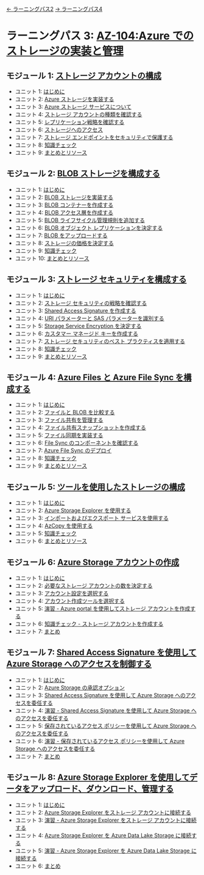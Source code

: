 [← ラーニングパス2](lp2.md)
[→ ラーニングパス4](lp4.md)

# ラーニングパス 3: [AZ-104:Azure でのストレージの実装と管理](https://docs.microsoft.com/ja-jp/learn/paths/az-104-manage-storage/)
## モジュール 1: [ストレージ アカウントの構成](https://docs.microsoft.com/ja-jp/learn/modules/configure-storage-accounts/)
- ユニット 1: [はじめに](https://docs.microsoft.com/ja-jp/learn/modules/configure-storage-accounts/1-introduction)
- ユニット 2: [Azure ストレージを実装する](https://docs.microsoft.com/ja-jp/learn/modules/configure-storage-accounts/2-implement-azure-storage)
- ユニット 3: [Azure ストレージ サービスについて](https://docs.microsoft.com/ja-jp/learn/modules/configure-storage-accounts/3-explore-azure-storage-services)
- ユニット 4: [ストレージ アカウントの種類を確認する](https://docs.microsoft.com/ja-jp/learn/modules/configure-storage-accounts/4-determine-storage-account-kinds)
- ユニット 5: [レプリケーション戦略を確認する](https://docs.microsoft.com/ja-jp/learn/modules/configure-storage-accounts/5-determine-replication-strategies)
- ユニット 6: [ストレージへのアクセス](https://docs.microsoft.com/ja-jp/learn/modules/configure-storage-accounts/6-access-storage)
- ユニット 7: [ストレージ エンドポイントをセキュリティで保護する](https://docs.microsoft.com/ja-jp/learn/modules/configure-storage-accounts/7-secure-storage-endpoints)
- ユニット 8: [知識チェック](https://docs.microsoft.com/ja-jp/learn/modules/configure-storage-accounts/8-knowledge-check)
- ユニット 9: [まとめとリソース](https://docs.microsoft.com/ja-jp/learn/modules/configure-storage-accounts/9-summary-resources)
## モジュール 2: [BLOB ストレージを構成する](https://docs.microsoft.com/ja-jp/learn/modules/configure-blob-storage/)
- ユニット 1: [はじめに](https://docs.microsoft.com/ja-jp/learn/modules/configure-blob-storage/1-introduction)
- ユニット 2: [BLOB ストレージを実装する](https://docs.microsoft.com/ja-jp/learn/modules/configure-blob-storage/2-implement)
- ユニット 3: [BLOB コンテナーを作成する](https://docs.microsoft.com/ja-jp/learn/modules/configure-blob-storage/3-create-blob-containers)
- ユニット 4: [BLOB アクセス層を作成する](https://docs.microsoft.com/ja-jp/learn/modules/configure-blob-storage/4-create-blob-access-tiers)
- ユニット 5: [BLOB ライフサイクル管理規則を追加する](https://docs.microsoft.com/ja-jp/learn/modules/configure-blob-storage/5-add-blob-lifecycle-management-rules)
- ユニット 6: [BLOB オブジェクト レプリケーションを決定する](https://docs.microsoft.com/ja-jp/learn/modules/configure-blob-storage/6-determine-blob-object-replication)
- ユニット 7: [BLOB をアップロードする](https://docs.microsoft.com/ja-jp/learn/modules/configure-blob-storage/7-upload-blobs)
- ユニット 8: [ストレージの価格を決定する](https://docs.microsoft.com/ja-jp/learn/modules/configure-blob-storage/8-determine-storage-pricing)
- ユニット 9: [知識チェック](https://docs.microsoft.com/ja-jp/learn/modules/configure-blob-storage/9-knowledge-check)
- ユニット 10: [まとめとリソース](https://docs.microsoft.com/ja-jp/learn/modules/configure-blob-storage/10-summary-resources)
## モジュール 3: [ストレージ セキュリティを構成する](https://docs.microsoft.com/ja-jp/learn/modules/configure-storage-security/)
- ユニット 1: [はじめに](https://docs.microsoft.com/ja-jp/learn/modules/configure-storage-security/1-introduction)
- ユニット 2: [ストレージ セキュリティの戦略を確認する](https://docs.microsoft.com/ja-jp/learn/modules/configure-storage-security/2-review-strategies)
- ユニット 3: [Shared Access Signature を作成する](https://docs.microsoft.com/ja-jp/learn/modules/configure-storage-security/3-create-shared-access-signatures)
- ユニット 4: [URI パラメーターと SAS パラメーターを識別する](https://docs.microsoft.com/ja-jp/learn/modules/configure-storage-security/4-identify-uri-sas-parameters)
- ユニット 5: [Storage Service Encryption を決定する](https://docs.microsoft.com/ja-jp/learn/modules/configure-storage-security/5-determine-storage-service-encryption)
- ユニット 6: [カスタマー マネージド キーを作成する](https://docs.microsoft.com/ja-jp/learn/modules/configure-storage-security/6-create-customer-managed-keys)
- ユニット 7: [ストレージ セキュリティのベスト プラクティスを適用する](https://docs.microsoft.com/ja-jp/learn/modules/configure-storage-security/7-apply-best-practices)
- ユニット 8: [知識チェック](https://docs.microsoft.com/ja-jp/learn/modules/configure-storage-security/8-knowledge-check)
- ユニット 9: [まとめとリソース](https://docs.microsoft.com/ja-jp/learn/modules/configure-storage-security/9-summary-resources)
## モジュール 4: [Azure Files と Azure File Sync を構成する](https://docs.microsoft.com/ja-jp/learn/modules/configure-azure-files-file-sync/)
- ユニット 1: [はじめに](https://docs.microsoft.com/ja-jp/learn/modules/configure-azure-files-file-sync/1-introduction)
- ユニット 2: [ファイルと BLOB を比較する](https://docs.microsoft.com/ja-jp/learn/modules/configure-azure-files-file-sync/2-compare-files-to-blobs)
- ユニット 3: [ファイル共有を管理する](https://docs.microsoft.com/ja-jp/learn/modules/configure-azure-files-file-sync/3-manage-file-shares)
- ユニット 4: [ファイル共有スナップショットを作成する](https://docs.microsoft.com/ja-jp/learn/modules/configure-azure-files-file-sync/4-create-file-share-snapshots)
- ユニット 5: [ファイル同期を実装する](https://docs.microsoft.com/ja-jp/learn/modules/configure-azure-files-file-sync/5-implement-file-sync)
- ユニット 6: [File Sync のコンポーネントを確認する](https://docs.microsoft.com/ja-jp/learn/modules/configure-azure-files-file-sync/6-identify-components)
- ユニット 7: [Azure File Sync のデプロイ](https://docs.microsoft.com/ja-jp/learn/modules/configure-azure-files-file-sync/7-deploy-azure-file-sync)
- ユニット 8: [知識チェック](https://docs.microsoft.com/ja-jp/learn/modules/configure-azure-files-file-sync/8-knowledge-check)
- ユニット 9: [まとめとリソース](https://docs.microsoft.com/ja-jp/learn/modules/configure-azure-files-file-sync/9-summary-resources)
## モジュール 5: [ツールを使用したストレージの構成](https://docs.microsoft.com/ja-jp/learn/modules/configure-storage-tools/)
- ユニット 1: [はじめに](https://docs.microsoft.com/ja-jp/learn/modules/configure-storage-tools/1-introduction)
- ユニット 2: [Azure Storage Explorer を使用する](https://docs.microsoft.com/ja-jp/learn/modules/configure-storage-tools/2-use-azure-storage-explorer)
- ユニット 3: [インポートおよびエクスポート サービスを使用する](https://docs.microsoft.com/ja-jp/learn/modules/configure-storage-tools/3-use-import-export-service)
- ユニット 4: [AzCopy を使用する](https://docs.microsoft.com/ja-jp/learn/modules/configure-storage-tools/4-use-azcopy)
- ユニット 5: [知識チェック](https://docs.microsoft.com/ja-jp/learn/modules/configure-storage-tools/5-knowledge-check)
- ユニット 6: [まとめとリソース](https://docs.microsoft.com/ja-jp/learn/modules/configure-storage-tools/6-summary-resources)
## モジュール 6: [Azure Storage アカウントの作成](https://docs.microsoft.com/ja-jp/learn/modules/create-azure-storage-account/)
- ユニット 1: [はじめに](https://docs.microsoft.com/ja-jp/learn/modules/create-azure-storage-account/1-introduction)
- ユニット 2: [必要なストレージ アカウントの数を決定する](https://docs.microsoft.com/ja-jp/learn/modules/create-azure-storage-account/2-decide-how-many-storage-accounts-you-need)
- ユニット 3: [アカウント設定を選択する](https://docs.microsoft.com/ja-jp/learn/modules/create-azure-storage-account/3-choose-your-account-settings)
- ユニット 4: [アカウント作成ツールを選択する](https://docs.microsoft.com/ja-jp/learn/modules/create-azure-storage-account/4-choose-an-account-creation-tool)
- ユニット 5: [演習 - Azure portal を使用してストレージ アカウントを作成する](https://docs.microsoft.com/ja-jp/learn/modules/create-azure-storage-account/5-exercise-create-a-storage-account)
- ユニット 6: [知識チェック - ストレージ アカウントを作成する](https://docs.microsoft.com/ja-jp/learn/modules/create-azure-storage-account/6-knowledge-check)
- ユニット 7: [まとめ](https://docs.microsoft.com/ja-jp/learn/modules/create-azure-storage-account/7-summary)
## モジュール 7: [Shared Access Signature を使用して Azure Storage へのアクセスを制御する](https://docs.microsoft.com/ja-jp/learn/modules/control-access-to-azure-storage-with-sas/)
- ユニット 1: [はじめに](https://docs.microsoft.com/ja-jp/learn/modules/control-access-to-azure-storage-with-sas/1-introduction)
- ユニット 2: [Azure Storage の承認オプション](https://docs.microsoft.com/ja-jp/learn/modules/control-access-to-azure-storage-with-sas/2-authorization-options-azure-storage)
- ユニット 3: [Shared Access Signature を使用して Azure Storage へのアクセスを委任する](https://docs.microsoft.com/ja-jp/learn/modules/control-access-to-azure-storage-with-sas/3-use-shared-access-signatures)
- ユニット 4: [演習 - Shared Access Signature を使用して Azure Storage へのアクセスを委任する](https://docs.microsoft.com/ja-jp/learn/modules/control-access-to-azure-storage-with-sas/4-exercise-use-shared-access-signatures)
- ユニット 5: [保存されているアクセス ポリシーを使用して Azure Storage へのアクセスを委任する](https://docs.microsoft.com/ja-jp/learn/modules/control-access-to-azure-storage-with-sas/5-use-stored-access-policies)
- ユニット 6: [演習 - 保存されているアクセス ポリシーを使用して Azure Storage へのアクセスを委任する](https://docs.microsoft.com/ja-jp/learn/modules/control-access-to-azure-storage-with-sas/6-exercise-use-stored-access-policies)
- ユニット 7: [まとめ](https://docs.microsoft.com/ja-jp/learn/modules/control-access-to-azure-storage-with-sas/7-summary)
## モジュール 8: [Azure Storage Explorer を使用してデータをアップロード、ダウンロード、管理する](https://docs.microsoft.com/ja-jp/learn/modules/upload-download-and-manage-data-with-azure-storage-explorer/)
- ユニット 1: [はじめに](https://docs.microsoft.com/ja-jp/learn/modules/upload-download-and-manage-data-with-azure-storage-explorer/1-introduction)
- ユニット 2: [Azure Storage Explorer をストレージ アカウントに接続する](https://docs.microsoft.com/ja-jp/learn/modules/upload-download-and-manage-data-with-azure-storage-explorer/2-connect-storage-account)
- ユニット 3: [演習 - Azure Storage Explorer をストレージ アカウントに接続する](https://docs.microsoft.com/ja-jp/learn/modules/upload-download-and-manage-data-with-azure-storage-explorer/3-exercise-connect-storage-account)
- ユニット 4: [Azure Storage Explorer を Azure Data Lake Storage に接続する](https://docs.microsoft.com/ja-jp/learn/modules/upload-download-and-manage-data-with-azure-storage-explorer/4-connect-cosmosdb-data-lake)
- ユニット 5: [演習 - Azure Storage Explorer を Azure Data Lake Storage に接続する](https://docs.microsoft.com/ja-jp/learn/modules/upload-download-and-manage-data-with-azure-storage-explorer/5-exercise-connect-cosmosdb-data-lake)
- ユニット 6: [まとめ](https://docs.microsoft.com/ja-jp/learn/modules/upload-download-and-manage-data-with-azure-storage-explorer/6-summary)
